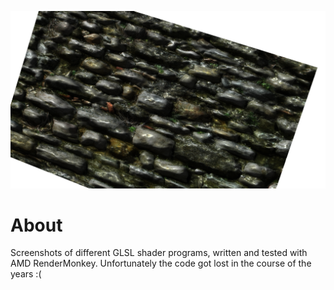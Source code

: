 ![Screenshot](screenshot.png)
# About
Screenshots of different GLSL shader programs, written and tested with AMD RenderMonkey.
Unfortunately the code got lost in the course of the years :(

